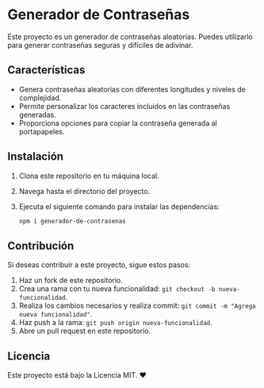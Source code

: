 # Generador de Contraseñas

Este proyecto es un generador de contraseñas aleatorias. Puedes utilizarlo para generar contraseñas seguras y difíciles de adivinar.

## Características

- Genera contraseñas aleatorias con diferentes longitudes y niveles de complejidad.
- Permite personalizar los caracteres incluidos en las contraseñas generadas.
- Proporciona opciones para copiar la contraseña generada al portapapeles.

## Instalación

1. Clona este repositorio en tu máquina local.
2. Navega hasta el directorio del proyecto.
3. Ejecuta el siguiente comando para instalar las dependencias:

    ```bash
    npm i generador-de-contrasenas
    ```



## Contribución

Si deseas contribuir a este proyecto, sigue estos pasos:

1. Haz un fork de este repositorio.
2. Crea una rama con tu nueva funcionalidad: `git checkout -b nueva-funcionalidad`.
3. Realiza los cambios necesarios y realiza commit: `git commit -m "Agrega nueva funcionalidad"`.
4. Haz push a la rama: `git push origin nueva-funcionalidad`.
5. Abre un pull request en este repositorio.

## Licencia

Este proyecto está bajo la Licencia MIT. ❤️
